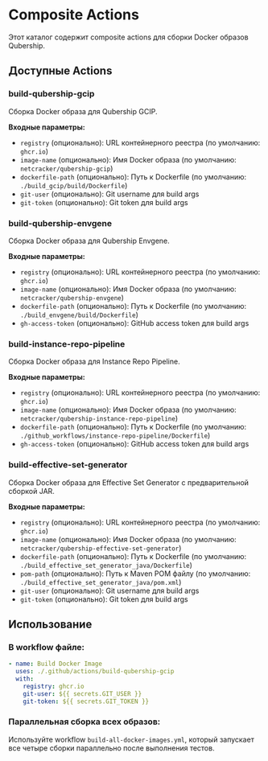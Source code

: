 # Composite Actions

Этот каталог содержит composite actions для сборки Docker образов Qubership.

## Доступные Actions

### build-qubership-gcip
Сборка Docker образа для Qubership GCIP.

**Входные параметры:**
- `registry` (опционально): URL контейнерного реестра (по умолчанию: `ghcr.io`)
- `image-name` (опционально): Имя Docker образа (по умолчанию: `netcracker/qubership-gcip`)
- `dockerfile-path` (опционально): Путь к Dockerfile (по умолчанию: `./build_gcip/build/Dockerfile`)
- `git-user` (опционально): Git username для build args
- `git-token` (опционально): Git token для build args

### build-qubership-envgene
Сборка Docker образа для Qubership Envgene.

**Входные параметры:**
- `registry` (опционально): URL контейнерного реестра (по умолчанию: `ghcr.io`)
- `image-name` (опционально): Имя Docker образа (по умолчанию: `netcracker/qubership-envgene`)
- `dockerfile-path` (опционально): Путь к Dockerfile (по умолчанию: `./build_envgene/build/Dockerfile`)
- `gh-access-token` (опционально): GitHub access token для build args

### build-instance-repo-pipeline
Сборка Docker образа для Instance Repo Pipeline.

**Входные параметры:**
- `registry` (опционально): URL контейнерного реестра (по умолчанию: `ghcr.io`)
- `image-name` (опционально): Имя Docker образа (по умолчанию: `netcracker/qubership-instance-repo-pipeline`)
- `dockerfile-path` (опционально): Путь к Dockerfile (по умолчанию: `./github_workflows/instance-repo-pipeline/Dockerfile`)
- `gh-access-token` (опционально): GitHub access token для build args

### build-effective-set-generator
Сборка Docker образа для Effective Set Generator с предварительной сборкой JAR.

**Входные параметры:**
- `registry` (опционально): URL контейнерного реестра (по умолчанию: `ghcr.io`)
- `image-name` (опционально): Имя Docker образа (по умолчанию: `netcracker/qubership-effective-set-generator`)
- `dockerfile-path` (опционально): Путь к Dockerfile (по умолчанию: `./build_effective_set_generator_java/Dockerfile`)
- `pom-path` (опционально): Путь к Maven POM файлу (по умолчанию: `./build_effective_set_generator_java/pom.xml`)
- `git-user` (опционально): Git username для build args
- `git-token` (опционально): Git token для build args

## Использование

### В workflow файле:
```yaml
- name: Build Docker Image
  uses: ./.github/actions/build-qubership-gcip
  with:
    registry: ghcr.io
    git-user: ${{ secrets.GIT_USER }}
    git-token: ${{ secrets.GIT_TOKEN }}
```

### Параллельная сборка всех образов:
Используйте workflow `build-all-docker-images.yml`, который запускает все четыре сборки параллельно после выполнения тестов. 